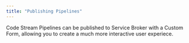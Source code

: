 ```yaml
---
title: "Publishing Pipelines"
---
```


Code Stream Pipelines can be published to Service Broker with a Custom Form, allowing you to create a much more interactive user experiece.

